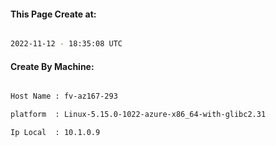 
   
#### This Page Create at:

```bash

2022-11-12 - 18:35:08 UTC

```

#### Create By Machine:

```bash

Host Name : fv-az167-293

platform  : Linux-5.15.0-1022-azure-x86_64-with-glibc2.31

Ip Local  : 10.1.0.9

```

